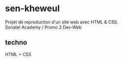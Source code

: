 # sen-kheweul
Projet de reproduction d'un site web avec HTML & CSS.<br>
Sonatel Academy / Promo 2 Dev-Web

## techno
HTML + CSS
